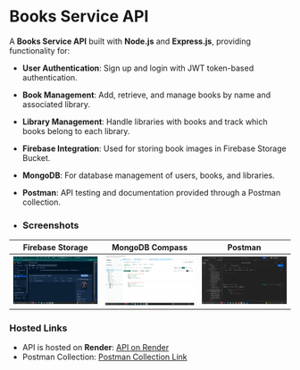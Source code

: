 # Books Service API

A **Books Service API** built with **Node.js** and **Express.js**, providing functionality for:

- **User Authentication**: Sign up and login with JWT token-based authentication.
- **Book Management**: Add, retrieve, and manage books by name and associated library.
- **Library Management**: Handle libraries with books and track which books belong to each library.
- **Firebase Integration**: Used for storing book images in Firebase Storage Bucket.
- **MongoDB**: For database management of users, books, and libraries.
- **Postman**: API testing and documentation provided through a Postman collection.

- ### Screenshots

|  Firebase Storage               | MongoDB Compass              | Postman               |
| -------------------------- | -------------------------- | -------------------------- |
| ![Screenshot1](https://github.com/prathakpr/Book-Servicing-API/blob/main/Screenshots/Firbase%20Storage%20Bucket.png) | ![Screenshot2](https://github.com/prathakpr/Book-Servicing-API/blob/main/Screenshots/Mongo%20DB%20Compass.png) | ![Screenshot3](https://github.com/prathakpr/Book-Servicing-API/blob/main/Screenshots/Postman%20working.png) |
  
### Hosted Links
- API is hosted on **Render**: [API on Render](https://book-servicing-api-2.onrender.com/api/books)
- Postman Collection: [Postman Collection Link](https://raw.githubusercontent.com/prathakpr/Book-Servicing-API/refs/heads/main/Postman%20Collection/Books%20Keeping%20Services%20API.postman_collection.json)
